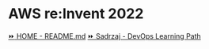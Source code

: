 # AWS re:Invent 2022

[:fast_forward: HOME - README.md](../../../README.md)
[:fast_forward: Sadrzaj - DevOps Learning Path](../../../table-of-contents.md)
